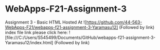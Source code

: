 # WebApps-F21-Assignment-3
Assignment 3 - Basic HTML
Hosted At ![https://github.com/44-563-WebApps-F21/webapps-f21-assignment-3-Yaramasu12]  (Followed by link)
index file link please click here: ![file:///C:/Users/S545499/Documents/GitHub/webapps-f21-assignment-3-Yaramasu12/index.html]  (Followed by link)

